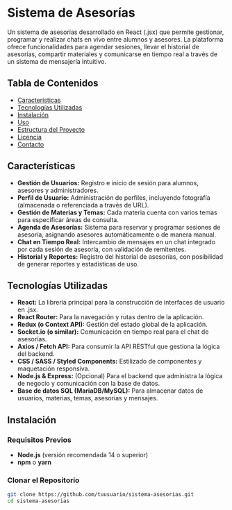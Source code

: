 # Sistema de Asesorías

Un sistema de asesorías desarrollado en React (.jsx) que permite gestionar, programar y realizar chats en vivo entre alumnos y asesores. La plataforma ofrece funcionalidades para agendar sesiones, llevar el historial de asesorías, compartir materiales y comunicarse en tiempo real a través de un sistema de mensajería intuitivo.

## Tabla de Contenidos

- [Características](#características)
- [Tecnologías Utilizadas](#tecnologías-utilizadas)
- [Instalación](#instalación)
- [Uso](#uso)
- [Estructura del Proyecto](#estructura-del-proyecto)
- [Licencia](#licencia)
- [Contacto](#contacto)

## Características

- **Gestión de Usuarios:** Registro e inicio de sesión para alumnos, asesores y administradores.  
- **Perfil de Usuario:** Administración de perfiles, incluyendo fotografía (almacenada o referenciada a través de URL).  
- **Gestión de Materias y Temas:** Cada materia cuenta con varios temas para especificar áreas de consulta.  
- **Agenda de Asesorías:** Sistema para reservar y programar sesiones de asesoría, asignando asesores automáticamente o de manera manual.  
- **Chat en Tiempo Real:** Intercambio de mensajes en un chat integrado por cada sesión de asesoría, con validación de remitentes.  
- **Historial y Reportes:** Registro del historial de asesorías, con posibilidad de generar reportes y estadísticas de uso.

## Tecnologías Utilizadas

- **React:** La librería principal para la construcción de interfaces de usuario en .jsx.  
- **React Router:** Para la navegación y rutas dentro de la aplicación.  
- **Redux (o Context API):** Gestión del estado global de la aplicación.  
- **Socket.io (o similar):** Comunicación en tiempo real para el chat de asesorías.  
- **Axios / Fetch API:** Para consumir la API RESTful que gestiona la lógica del backend.  
- **CSS / SASS / Styled Components:** Estilizado de componentes y maquetación responsiva.  
- **Node.js & Express:** (Opcional) Para el backend que administra la lógica de negocio y comunicación con la base de datos.  
- **Base de datos SQL (MariaDB/MySQL):** Para almacenar datos de usuarios, materias, temas, asesorías y mensajes.

## Instalación

### Requisitos Previos

- **Node.js** (versión recomendada 14 o superior)  
- **npm** o **yarn**

### Clonar el Repositorio

```bash
git clone https://github.com/tuusuario/sistema-asesorias.git
cd sistema-asesorias
